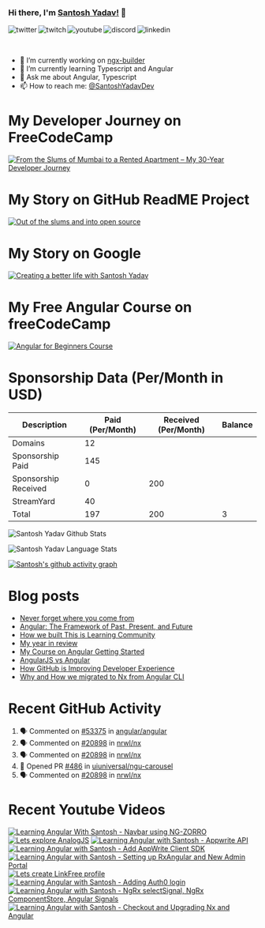 ### Hi there, I'm [Santosh Yadav!](https://santoshyadav.dev) 👋

<p>
<a href="https://twitter.com/SantoshYadavDev">
   <img align="left" alt="twitter" src="https://img.shields.io/badge/Twitter-1DA1F2?style=for-the-badge&logo=twitter&logoColor=white" />
</a>&nbsp;&nbsp;

<a href="https://www.twitch.tv/santoshyadavdev">
   <img align="left" alt="twitch" src="https://img.shields.io/badge/Twitch-9146FF?style=for-the-badge&logo=twitch&logoColor=white" />
</a>&nbsp;&nbsp;

<a href="https://www.youtube.com/c/TechTalksWithSantosh">
   <img align="left" alt="youtube" src="https://img.shields.io/badge/YouTube-FF0000?style=for-the-badge&logo=youtube&logoColor=white" />
</a>&nbsp;&nbsp;

<a href="https://discord.gg/m6cNkVfXrQ">
   <img align="left" alt="discord" src="https://img.shields.io/badge/Discord-7289DA?style=for-the-badge&logo=discord&logoColor=white" />
</a>&nbsp;&nbsp;

<a href="https://www.linkedin.com/in/santoshyadavdev/">
   <img align="left" alt="linkedin" src="https://img.shields.io/badge/LinkedIn-0077B5?style=for-the-badge&logo=linkedin&logoColor=white" />
</a>
   


<p/>

<br/>
<p>

- 🔭 I’m currently working on [ngx-builder](https://github.com/ngx-builders)
- 🌱 I’m currently learning Typescript and Angular
- 💬 Ask me about Angular, Typescript
- 📫 How to reach me: [@SantoshYadavDev](https://twitter.com/SantoshYadavDev)

</p>

# My Developer Journey on FreeCodeCamp

[![From the Slums of Mumbai to a Rented Apartment – My 30-Year Developer Journey](https://images.ctfassets.net/s5uo95nf6njh/X5UtU4CujK58wJ0GYMOgX/5c270bf97627dd06134c316de8b95e44/Santosh_Yadav_07.01.2023_055.jpg?w=1200&fm=avif)](https://www.freecodecamp.org/news/my-journey-into-tech-from-slums-of-mumbai-to-my-own-apartment/)

# My Story on GitHub ReadME Project

[![Out of the slums and into open source](https://images.ctfassets.net/s5uo95nf6njh/2GWKJkEH95SEwMoqxEBRoX/3413d6d4c8f05070b9d9c549075b537c/Santosh_Yadav_07.01.2023_001_1.jpg?w=1200&fm=avif)](https://github.com/readme/stories/santosh-yadav)

# My Story on Google 

[![Creating a better life with Santosh Yadav](http://img.youtube.com/vi/RpSdB7BTp_U/0.jpg)](https://youtu.be/RpSdB7BTp_U)

# My Free Angular Course on freeCodeCamp

[![Angular for Beginners Course](http://img.youtube.com/vi/3qBXWUpoPHo/0.jpg)](http://www.youtube.com/watch?v=3qBXWUpoPHo)

# Sponsorship Data (Per/Month in USD)

| Description          | Paid (Per/Month) | Received (Per/Month) | Balance |
|----------------------|------------------|----------------------|---------|
| Domains              | 12               |                      |         |
| Sponsorship Paid     | 145              |                      |         |
| Sponsorship Received | 0                | 200                  |         |
| StreamYard           | 40               |                      |         |
| Total                | 197              | 200                  |  3      |

![Santosh Yadav Github Stats](https://github-readme-stats.vercel.app/api?username=SantoshYadavDev&show_icons=true&include_all_commits=true&theme=radical)

![Santosh Yadav Language Stats](https://github-readme-stats.vercel.app/api/top-langs/?username=SantoshYadavDev&layout=compact&theme=radical)

[![Santosh's github activity graph](https://github-readme-activity-graph.vercel.app/graph?username=SantoshYadavDev&theme=github-compact)](https://github.com/ashutosh00710/github-readme-activity-graph)

# Blog posts
<!-- BLOG-POST-LIST:START -->
- [Never forget where you come from](https://dev.to/this-is-learning/never-forget-where-you-come-from-5el1)
- [Angular: The Framework of Past, Present, and Future](https://dev.to/this-is-angular/angular-the-framework-of-past-present-and-future-87d)
- [How we built This is Learning Community](https://dev.to/this-is-learning/how-we-built-this-is-learning-community-g34)
- [My year in review](https://dev.to/this-is-learning/my-year-in-review-341d)
- [My Course on Angular Getting Started](https://dev.to/this-is-learning/my-course-on-angular-getting-started-3jec)
- [AngularJS vs Angular](https://dev.to/this-is-angular/angularjs-vs-angular-1gh6)
- [How GitHub is Improving Developer Experience](https://dev.to/this-is-learning/how-github-is-improving-developer-experience-8jj)
- [Why and How we migrated to Nx from Angular CLI](https://dev.to/this-is-angular/why-and-how-we-migrated-to-nx-from-angular-cli-5a61)
<!-- BLOG-POST-LIST:END -->

# Recent GitHub Activity
<!--START_SECTION:activity-->
1. 🗣 Commented on [#53375](https://github.com/angular/angular/pull/53375#issuecomment-1911030640) in [angular/angular](https://github.com/angular/angular)
2. 🗣 Commented on [#20898](https://github.com/nrwl/nx/issues/20898#issuecomment-1903997326) in [nrwl/nx](https://github.com/nrwl/nx)
3. 🗣 Commented on [#20898](https://github.com/nrwl/nx/issues/20898#issuecomment-1903846251) in [nrwl/nx](https://github.com/nrwl/nx)
4. 💪 Opened PR [#486](https://github.com/uiuniversal/ngu-carousel/pull/486) in [uiuniversal/ngu-carousel](https://github.com/uiuniversal/ngu-carousel)
5. 🗣 Commented on [#20898](https://github.com/nrwl/nx/issues/20898#issuecomment-1882942195) in [nrwl/nx](https://github.com/nrwl/nx)
<!--END_SECTION:activity-->

# Recent Youtube Videos
<!-- BEGIN YOUTUBE-CARDS -->
[![Learning Angular With Santosh - Navbar using NG-ZORRO](https://ytcards.demolab.com/?id=JSDnO9_aAbc&title=Learning+Angular+With+Santosh+-+Navbar+using+NG-ZORRO&lang=en&timestamp=1691657217&background_color=%230d1117&title_color=%23ffffff&stats_color=%23dedede&max_title_lines=1&width=250&border_radius=5 "Learning Angular With Santosh - Navbar using NG-ZORRO")](https://www.youtube.com/watch?v=JSDnO9_aAbc)
[![Lets explore AnalogJS](https://ytcards.demolab.com/?id=4WXJfY4UOtw&title=Lets+explore+AnalogJS&lang=en&timestamp=1691486290&background_color=%230d1117&title_color=%23ffffff&stats_color=%23dedede&max_title_lines=1&width=250&border_radius=5 "Lets explore AnalogJS")](https://www.youtube.com/watch?v=4WXJfY4UOtw)
[![Learning Angular with Santosh - Appwrite API](https://ytcards.demolab.com/?id=fxpEbv_xH1Q&title=Learning+Angular+with+Santosh+-+Appwrite+API&lang=en&timestamp=1691226086&background_color=%230d1117&title_color=%23ffffff&stats_color=%23dedede&max_title_lines=1&width=250&border_radius=5 "Learning Angular with Santosh - Appwrite API")](https://www.youtube.com/watch?v=fxpEbv_xH1Q)
[![Learning Angular with Santosh - Add AppWrite Client SDK](https://ytcards.demolab.com/?id=KG8TCJ3wEzA&title=Learning+Angular+with+Santosh+-+Add+AppWrite+Client+SDK&lang=en&timestamp=1691139484&background_color=%230d1117&title_color=%23ffffff&stats_color=%23dedede&max_title_lines=1&width=250&border_radius=5 "Learning Angular with Santosh - Add AppWrite Client SDK")](https://www.youtube.com/watch?v=KG8TCJ3wEzA)
[![Learning Angular with Santosh - Setting up RxAngular and New Admin Portal](https://ytcards.demolab.com/?id=3lTraRbmnMQ&title=Learning+Angular+with+Santosh+-+Setting+up+RxAngular+and+New+Admin+Portal&lang=en&timestamp=1691053106&background_color=%230d1117&title_color=%23ffffff&stats_color=%23dedede&max_title_lines=1&width=250&border_radius=5 "Learning Angular with Santosh - Setting up RxAngular and New Admin Portal")](https://www.youtube.com/watch?v=3lTraRbmnMQ)
[![Lets create LinkFree profile](https://ytcards.demolab.com/?id=ql37pcPijoc&title=Lets+create+LinkFree+profile&lang=en&timestamp=1690968004&background_color=%230d1117&title_color=%23ffffff&stats_color=%23dedede&max_title_lines=1&width=250&border_radius=5 "Lets create LinkFree profile")](https://www.youtube.com/watch?v=ql37pcPijoc)
[![Learning Angular with Santosh - Adding Auth0 login](https://ytcards.demolab.com/?id=ojYY9m2x7b8&title=Learning+Angular+with+Santosh+-+Adding+Auth0+login&lang=en&timestamp=1690274795&background_color=%230d1117&title_color=%23ffffff&stats_color=%23dedede&max_title_lines=1&width=250&border_radius=5 "Learning Angular with Santosh - Adding Auth0 login")](https://www.youtube.com/watch?v=ojYY9m2x7b8)
[![Learning Angular with Santosh - NgRx selectSignal, NgRx ComponentStore, Angular Signals](https://ytcards.demolab.com/?id=9K1YGv6xYqg&title=Learning+Angular+with+Santosh+-+NgRx+selectSignal%2C+NgRx+ComponentStore%2C+Angular+Signals&lang=en&timestamp=1689844350&background_color=%230d1117&title_color=%23ffffff&stats_color=%23dedede&max_title_lines=1&width=250&border_radius=5 "Learning Angular with Santosh - NgRx selectSignal, NgRx ComponentStore, Angular Signals")](https://www.youtube.com/watch?v=9K1YGv6xYqg)
[![Learning Angular with Santosh - Checkout and Upgrading Nx and Angular](https://ytcards.demolab.com/?id=sMiwwPrm5qc&title=Learning+Angular+with+Santosh+-+Checkout+and+Upgrading+Nx+and+Angular&lang=en&timestamp=1689758230&background_color=%230d1117&title_color=%23ffffff&stats_color=%23dedede&max_title_lines=1&width=250&border_radius=5 "Learning Angular with Santosh - Checkout and Upgrading Nx and Angular")](https://www.youtube.com/watch?v=sMiwwPrm5qc)
<!-- END YOUTUBE-CARDS -->
